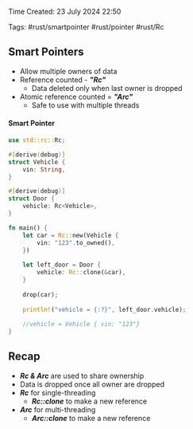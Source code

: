 Time Created: 23 July 2024 22:50

Tags: #rust/smartpointer #rust/pointer #rust/Rc

## Smart Pointers

- Allow multiple owners of data
- Reference counted - ***"Rc"*** 
	- Data deleted only when last owner is dropped
- Atomic reference counted = ***"Arc"*** 
	- Safe to use with multiple threads

#### Smart Pointer
```rust
use std::rc::Rc;

#[derive(debug)]
struct Vehicle {
	vin: String,
}

#[derive(debug)]
struct Door {
	vehicle: Rc<Vehicle>,
}

fn main() {
	let car = Rc::new(Vehicle {
		vin: "123".to_owned(),
	})
	
	let left_door = Door {
		vehicle: Rc::clone(&car),
	}
	
	drop(car);
	
	println!("vehicle = {:?}", left_door.vehicle);
	
	//vehicle = Vehicle { vin: "123"}
}
```

## Recap

- ***Rc & Arc*** are used to share ownership
- Data is dropped once all owner are dropped
- ***Rc*** for single-threading
	- ***Rc::clone*** to make a new reference
- ***Arc*** for multi-threading
	- ***Arc::clone*** to make a new reference
	